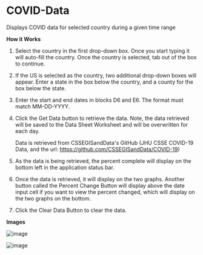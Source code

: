 # COVID-Data
Displays COVID data for selected country during a given time range


**How it Works**
1. Select the country in the first drop-down box. Once you start typing it will auto-fill the country. Once the country is selected, tab out of the box to continue.
2. If the US is selected as the country, two additional drop-down boxes will appear. Enter a state in the box below the country, and a county for the box below the state. 
3. Enter the start and end dates in blocks D6 and E6. The format must match MM-DD-YYYY.
4. Click the Get Data button to retrieve the data. Note, the data retrieved will be saved to the Data Sheet Worksheet and will be overwritten for each day. 
      
      Data is retrieved from CSSEGISandData's GitHub (JHU CSSE COVID-19 Data, and the url: https://github.com/CSSEGISandData/COVID-19)
      
5. As the data is being retrieved, the percent complete will display on the bottom left in the application status bar.
6. Once the data is retrieved, it will display on the two graphs. Another button called the Percent Change Button will display above the date input cell if you want to view the percent changed, which will display on the two graphs on the bottom. 
7. Click the Clear Data Button to clear the data. 


**Images**

![image](https://user-images.githubusercontent.com/96243400/146383773-3e177dca-641d-4299-9d7e-3077ccd640f7.png)


![image](https://user-images.githubusercontent.com/96243400/146385874-777c7b58-97cf-4116-bc37-87a8e36b73af.png)


